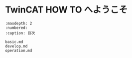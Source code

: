 # TwinCAT HOW TO へようこそ

```{toctree}
:maxdepth: 2
:numbered:
:caption: 目次

basic.md
develop.md
operation.md
```

